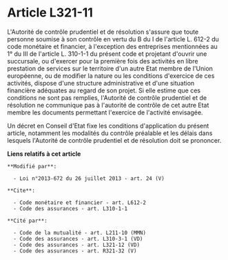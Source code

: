 # Article L321-11

L'Autorité de contrôle prudentiel et de résolution s'assure que toute personne soumise à son contrôle en vertu du B du I de
l'article L. 612-2 du code monétaire et financier, à l'exception des entreprises mentionnées au 1° du III de l'article L.
310-1-1 du présent code et projetant d'ouvrir une succursale, ou d'exercer pour la première fois des activités en libre
prestation de services sur le territoire d'un autre Etat membre de l'Union européenne, ou de modifier la nature ou les
conditions d'exercice de ces activités, dispose d'une structure administrative et d'une situation financière adéquates au
regard de son projet. Si elle estime que ces conditions ne sont pas remplies, l'Autorité de contrôle prudentiel et de
résolution ne communique pas à l'autorité de contrôle de cet autre Etat membre les documents permettant l'exercice de
l'activité envisagée. 

Un décret en Conseil d'Etat fixe les conditions d'application du présent article, notamment les modalités du contrôle
préalable et les délais dans lesquels l'Autorité de contrôle prudentiel et de résolution doit se prononcer.

**Liens relatifs à cet article**

	**Modifié par**:

	  - Loi n°2013-672 du 26 juillet 2013 - art. 24 (V)

	**Cite**:

	  - Code monétaire et financier - art. L612-2
	  - Code des assurances - art. L310-1-1

	**Cité par**:

	  - Code de la mutualité - art. L211-10 (MMN)
	  - Code des assurances - art. L310-3-1 (VD)
	  - Code des assurances - art. L321-12 (VD)
	  - Code des assurances - art. R321-32 (V)
